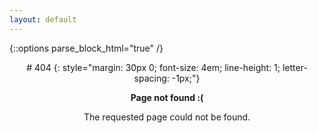 ```yaml
---
layout: default
---
```


{::options parse_block_html="true" /}

<div style="margin: 10px auto; max-width: 600px; text-align: center;">
# 404
{: style="margin: 30px 0; font-size: 4em; line-height: 1; letter-spacing: -1px;"}

**Page not found :(**

The requested page could not be found.
</div>
